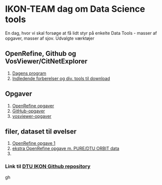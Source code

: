 # IKON-TEAM dag om Data Science tools

En dag, hvor vi skal forsøge at få lidt styr på enkelte Data Tools - masser af opgaver, masser af sjov. Udvalgte værktøjer

## OpenRefine, Github og VosViewer/CitNetExplorer


1. <a href="program.html">Dagens program</a>
1. <a href="preparation.html">Indledende forberelser og div. tools til download</a>

## Opgaver
1. <a href="openrefine_exercise1.html">OpenRefine opgaver</a>
1. <a href="gitHub-opgaver.html">GitHub-opgaver</a>
1. <a href="vosviewer-opgaver.html">vosviewer-opgaver</a>

## filer, dataset til øvelser
1. <a href="openrefine_authors-people.csv">OpenRefine opgave 1</a>
1. <a href="pure_publications_26092017.xls">ekstra OpenRefine opgave m. PURE/DTU ORBIT data</a>
1. <a href=""></a>

### Link til <a href="https://github.com/JeannetteE/DTU-IKON">DTU IKON Github repository</a>
gh
